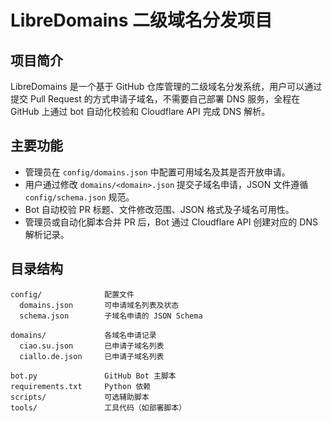 # LibreDomains 二级域名分发项目

## 项目简介

LibreDomains 是一个基于 GitHub 仓库管理的二级域名分发系统，用户可以通过提交 Pull Request 的方式申请子域名，不需要自己部署 DNS 服务，全程在 GitHub 上通过 bot 自动化校验和 Cloudflare API 完成 DNS 解析。

## 主要功能

- 管理员在 `config/domains.json` 中配置可用域名及其是否开放申请。
- 用户通过修改 `domains/<domain>.json` 提交子域名申请，JSON 文件遵循 `config/schema.json` 规范。
- Bot 自动校验 PR 标题、文件修改范围、JSON 格式及子域名可用性。
- 管理员或自动化脚本合并 PR 后，Bot 通过 Cloudflare API 创建对应的 DNS 解析记录。

## 目录结构

```
config/              配置文件
  domains.json       可申请域名列表及状态
  schema.json        子域名申请的 JSON Schema

domains/             各域名申请记录
  ciao.su.json       已申请子域名列表
  ciallo.de.json     已申请子域名列表

bot.py               GitHub Bot 主脚本
requirements.txt     Python 依赖
scripts/             可选辅助脚本
tools/               工具代码（如部署脚本）
```
